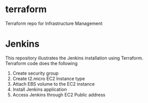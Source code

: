 # terraform
Terraform repo for Infrastructure Management

# Jenkins
This repository illustrates the Jenkins installation using Terraform. Terraform code does the following
1. Create security group
2. Create t2.micro EC2 Instance type
3. Attach EBS volume to the EC2 instance
4. Install Jenkins application
5. Access Jenkins through EC2 Public address
